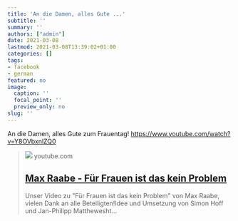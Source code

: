 ```yaml
---
title: 'An die Damen, alles Gute ...'
subtitle: ''
summary: ''
authors: ["admin"]
date: 2021-03-08
lastmod: 2021-03-08T13:39:02+01:00
categories: []
tags:
- facebook
- german
featured: no
image:
  caption: ''
  focal_point: ''
  preview_only: no
slug: ''
---
```

An die Damen, alles Gute zum Frauentag!
https://www.youtube.com/watch?v=Y8OVbxnlZQ0
> [![](https://i.ytimg.com/vi/Y8OVbxnlZQ0/maxresdefault.jpg)](https://www.youtube.com/watch?v=Y8OVbxnlZQ0)
> youtube.com
> ## [Max Raabe - Für Frauen ist das kein Problem](https://www.youtube.com/watch?v=Y8OVbxnlZQ0)
>
>Unser Video zu "Für Frauen ist das kein Problem" von Max Raabe, vielen Dank an alle Beteiligten!Idee und Umsetzung von Simon Hoff und Jan-Philipp Matthewesht...


